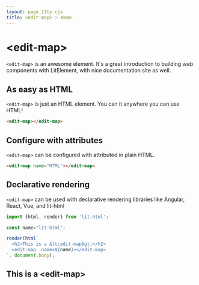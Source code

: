 ```yaml
---
layout: page.11ty.cjs
title: <edit-map> ⌲ Home
---
```


# &lt;edit-map>

`<edit-map>` is an awesome element. It's a great introduction to building web components with LitElement, with nice documentation site as well.

## As easy as HTML

<section class="columns">
  <div>

`<edit-map>` is just an HTML element. You can it anywhere you can use HTML!

```html
<edit-map></edit-map>
```

  </div>
  <div>

<edit-map></edit-map>

  </div>
</section>

## Configure with attributes

<section class="columns">
  <div>

`<edit-map>` can be configured with attributed in plain HTML.

```html
<edit-map name="HTML"></edit-map>
```

  </div>
  <div>

<edit-map name="HTML"></edit-map>

  </div>
</section>

## Declarative rendering

<section class="columns">
  <div>

`<edit-map>` can be used with declarative rendering libraries like Angular, React, Vue, and lit-html

```js
import {html, render} from 'lit-html';

const name="lit-html";

render(html`
  <h2>This is a &lt;edit-map&gt;</h2>
  <edit-map .name=${name}></edit-map>
`, document.body);
```

  </div>
  <div>

<h2>This is a &lt;edit-map&gt;</h2>
<edit-map name="lit-html"></edit-map>

  </div>
</section>
